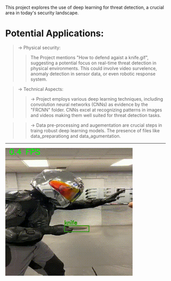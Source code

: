 This project explores the use of deep learning for threat detection, a crucial area in today's security landscape.

# Potential Applications:

> -> Physical security: 
>
>> The Project mentions "How to defend agaist a knife.gif", suggesting a potential focus on real-time threat detection in physical environments. This could involve video survelence, anomaly detection in sensor data, or even robotic response system.

> -> Technical Aspects:
>
>> -> Project employs various deep learning techniques, including convolution neural networks (CNNs) as evidence by the "FRCNN" folder. CNNs excel at recognizing patterns in images and videos making them well suited for threat detection tasks. 

>> -> Data pre-processing and augementation are crucial steps in traing robust deep learning models. The presence of files like data_preparationg and data_agumentation.

----------------------------------------


![](https://github.com/tusharxoxoxo/curly-octo-sniffle/blob/main/How%20to%20defend%20against%20a%20knife%20attack.gif)
